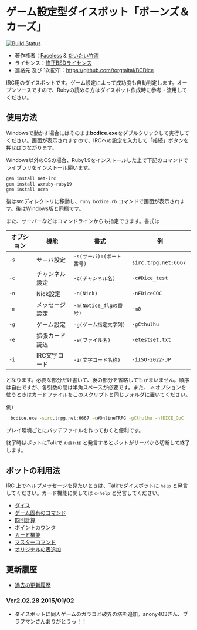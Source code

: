 # ゲーム設定型ダイスボット「ボーンズ＆カーズ」

[![Build Status](https://travis-ci.org/torgtaitai/BCDice.svg?branch=master)](https://travis-ci.org/torgtaitai/BCDice)

* 著作権者：[Faceless](http://faceless-tools.cocolog-nifty.com/) & [たいたい竹流](http://www.dodontof.com/)
* ライセンス：[修正BSDライセンス](./LICENSE)
* 連絡先 及び 1次配布：https://github.com/torgtaitai/BCDice

IRC用のダイスボットです。ゲーム設定によって成功度も自動判定します。オープンソースですので、Rubyの読める方はダイスボット作成時に参考・流用してください。

## 使用方法

Windowsで動かす場合にはそのまま**bcdice.exe**をダブルクリックして実行してください。画面が表示されますので、IRCへの設定を入力して「接続」ボタンを押せばつながります。

Windows以外のOSの場合、Ruby1.9をインストールした上で下記のコマンドでライブラリをインストール願います。

```bash
gem install net-irc
gem install wxruby-ruby19
gem install ocra
```

後はsrcディレクトリに移動し、`ruby bcdice.rb` コマンドで画面が表示されます。後はWindows版と同様です。

また、サーバーなどはコマンドラインからも指定できます。書式は

| オプション | 機能           | 書式                      | 例                    |
| ---------- | -------------- | ------------------------- | --------------------- |
| `-s`       | サーバ設定     | `-s(サーバ):(ポート番号)` | `-sirc.trpg.net:6667` |
| `-c`       | チャンネル設定 | `-c(チャンネル名)`        | `-c#Dice_test`        |
| `-n`       | Nick設定       | `-n(Nick)`                | `-nFDiceCOC`          |
| `-m`       | メッセージ設定 | `-m(Notice_flgの番号)`    | `-m0`                 |
| `-g`       | ゲーム設定     | `-g(ゲーム指定文字列)`    | `-gCthulhu`           |
| `-e`       | 拡張カード読込 | `-e(ファイル名)`          | `-etestset.txt`       |
| `-i`       | IRC文字コード  | `-i(文字コード名称)`      | `-iISO-2022-JP`       |

となります。必要な部分だけ書いて、後の部分を省略してもかまいません。順序は自由ですが、各引数の間は半角スペースが必要です。また、`-e` オプションを使うときはカードファイルをこのスクリプトと同じフォルダに置いてください。

例）

```bat
　bcdice.exe -sirc.trpg.net:6667 -c#OnlineTRPG -gCthulhu -nfDICE_CoC
```

プレイ環境ごとにバッチファイルを作っておくと便利です。

終了時はボットにTalkで `お疲れ様` と発言するとボットがサーバから切断して終了します。

## ボットの利用法

IRC 上でヘルプメッセージを見たいときは、Talkでダイスボットに `help` と発言してください。カード機能に関しては `c-help` と発言してください。

* [ダイス](./doc/dice.md)
* [ゲーム固有のコマンド](./doc/diceBots.md)
* [四則計算](./doc/calculator.md)
* [ポイントカウンタ](./doc/pointCounter.md)
* [カード機能](./doc/cards.md)
* [マスターコマンド](./doc/masterCommands.md)
* [オリジナルの表追加](./doc/originalTables.md)

## 更新履歴

* [過去の更新履歴](./CHANGELOG.md)

### Ver2.02.28 2015/01/02

* ダイスボットに同人ゲームのガラコと破界の塔を追加。anony403さん、ブラフマンさんありがとうっ！！
